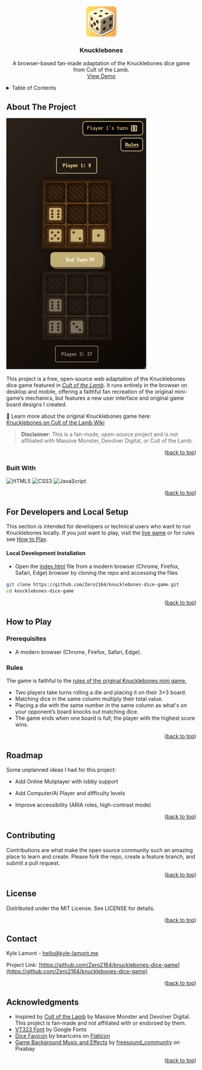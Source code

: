 <a id="readme-top"></a>

<br />
<div align="center">
  <a href="https://github.com/Zero2164/knucklebones-dice-game">
    <img src="assets/icons/android-chrome-512x512.png" alt="Knucklebones Logo" width="80" height="80">
  </a>

<h3 align="center">Knucklebones</h3>

  <p align="center">
    A browser-based fan-made adaptation of the Knucklebones dice game from Cult of the Lamb.
    <br />
    <a href="https://knucklebones-dicegame.web.app">View Demo</a>
  </p>
</div>

<details>
  <summary>Table of Contents</summary>
  <ol>
    <li>
      <a href="#about-the-project">About The Project</a>
      <ul>
        <li><a href="#built-with">Built With</a></li>
      </ul>
    </li>
    <li>
      <a href="#for-developers-and-local-setup">For Developers & Local Setup</a>
      <ul>
        <li><a href="#local-development-installation">Local Development Install</a></li>
      </ul>
    </li>
    <li>
      <a href="#how-to-play">How to Play</a>
      <ul>
        <li><a href="#prerequisites">Prerequisites</a></li>
        <li><a href="#rules">Game Rules</a></li>
      </ul>
    </li>
    <li><a href="#roadmap">Roadmap</a></li>
    <li><a href="#contributing">Contributing</a></li>
    <li><a href="#license">License</a></li>
    <li><a href="#contact">Contact</a></li>
    <li><a href="#acknowledgments">Acknowledgments</a></li>
  </ol>
</details>

## About The Project

[<img src="assets/images/board_screenshot.png">](https://knucklebones-dicegame.web.app)

This project is a free, open-source web adaptation of the Knucklebones dice game featured in [*Cult of the Lamb*](https://cult-of-the-lamb.fandom.com/wiki/Knucklebones). It runs entirely in the browser on desktop and mobile, offering a faithful fan recreation of the original mini-game’s mechanics, but features a new user interface and original game board designs I created.

🔗 Learn more about the original Knucklebones game here:  
[Knucklebones on Cult of the Lamb Wiki](https://cult-of-the-lamb.fandom.com/wiki/Knucklebones)

> **Disclaimer:** This is a fan-made, open-source project and is not affiliated with Massive Monster, Devolver Digital, or Cult of the Lamb.

<p align="right">(<a href="#readme-top">back to top</a>)</p>

### Built With

![HTML5](https://img.shields.io/badge/html5-%23E34F26.svg?style=for-the-badge&logo=html5&logoColor=white)
![CSS3](https://img.shields.io/badge/css3-%231572B6.svg?style=for-the-badge&logo=css3&logoColor=white)
![JavaScript](https://img.shields.io/badge/javascript-%23323330.svg?style=for-the-badge&logo=javascript&logoColor=%23F7DF1E)

<p align="right">(<a href="#readme-top">back to top</a>)</p>

## For Developers and Local Setup

This section is intended for developers or technical users who want to run Knucklebones locally. If you just want to play, visit the <a href="https://knucklebones-dicegame.web.app">live game</a> or for rules see <a href="#how-to-play">How to Play</a>.

#### Local Development Installation
* Open the [index.html](index.html) file from a modern browser (Chrome, Firefox, Safari, Edge)  browser by cloning the repo and accessing the files
```bash
git clone https://github.com/Zero2164/knucklebones-dice-game.git
cd knucklebones-dice-game
```


<p align="right">(<a href="#readme-top">back to top</a>)</p>

## How to Play

### Prerequisites

* A modern browser (Chrome, Firefox, Safari, Edge).

### Rules

The game is faithful to the [rules of the original Knucklebones mini game.](https://cult-of-the-lamb.fandom.com/wiki/Knucklebones) 

- Two players take turns rolling a die and placing it on their 3×3 board.
- Matching dice in the same column multiply their total value.
- Placing a die with the same number in the same column as what's on your opponent’s board knocks out matching dice.
- The game ends when one board is full; the player with the highest score wins.
<p align="right">(<a href="#readme-top">back to top</a>)</p>

## Roadmap 

Some unplanned ideas I had for this project:
* Add Online Muliplayer with lobby support

* Add Computer/AI Player and difficulty levels

* Improve accessibility (ARIA roles, high-contrast mode)


<p align="right">(<a href="#readme-top">back to top</a>)</p>

## Contributing

Contributions are what make the open source community such an amazing place to learn and create. Please fork the repo, create a feature branch, and submit a pull request.
<p align="right">(<a href="#readme-top">back to top</a>)</p>

## License

Distributed under the MIT License. See LICENSE for details.
<p align="right">(<a href="#readme-top">back to top</a>)</p>

## Contact

Kyle Lamont - hello@kyle-lamont.me

Project Link: [https://github.com/Zero2164/knucklebones-dice-game](https://github.com/Zero2164/knucklebones-dice-game)
<p align="right">(<a href="#readme-top">back to top</a>)</p>


## Acknowledgments

* Inspired by [Cult of the Lamb](https://www.cultofthelamb.com/) by Massive Monster and Devolver Digital. This project is fan-made and not affiliated with or endorsed by them.
* [VT323 Font](https://fonts.googleapis.com/css2?family=VT323&display=swap) by Google Fonts
* [Dice Favicon](https://www.flaticon.com/authors/bearicons) by bearicons on [Flaticon](https://www.flaticon.com/)
* [Game Background Music and Effects](https://pixabay.com/users/freesound_community-46691455/?utm_source=link-attribution&utm_medium=referral&utm_campaign=music&utm_content=17221) by [freesound_community](https://pixabay.com//?utm_source=link-attribution&utm_medium=referral&utm_campaign=music&utm_content=17221) on Pixabay

<p align="right">(<a href="#readme-top">back to top</a>)</p>
